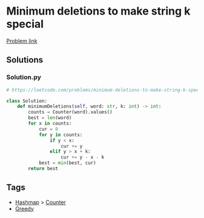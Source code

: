 # Minimum deletions to make string k special

[Problem link](https://leetcode.com/problems/minimum-deletions-to-make-string-k-special/)

## Solutions


### Solution.py
```py
# https://leetcode.com/problems/minimum-deletions-to-make-string-k-special/

class Solution:
    def minimumDeletions(self, word: str, k: int) -> int:
        counts = Counter(word).values()
        best = len(word)
        for x in counts:
            cur = 0
            for y in counts:
                if y < x:
                    cur += y
                elif y > x + k:
                    cur += y - x - k
            best = min(best, cur)
        return best
```
## Tags

* [Hashmap](/Collections/hashmap.md#hashmap) > [Counter](/Collections/hashmap.md#counter)
* [Greedy](/Collections/greedy.md#greedy)
